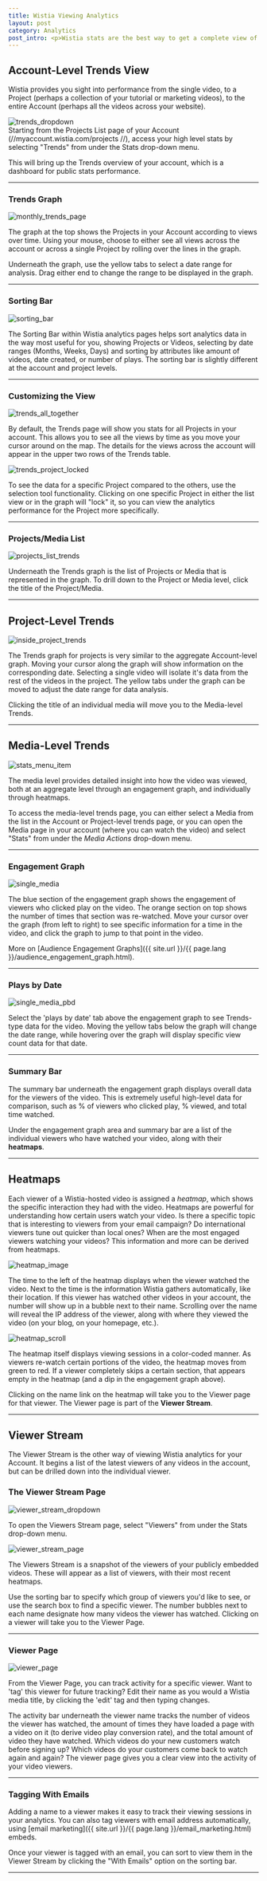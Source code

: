 ```yaml
---
title: Wistia Viewing Analytics
layout: post
category: Analytics
post_intro: <p>Wistia stats are the best way to get a complete view of who is watching your video, how they are watching your video, and how your video initiatives are performing.</p><p>This guide will show you how to approach the two parts of Wistia analytics, <b>Stats Trends</b> and the <b>Viewer Stream</b>.  </p>
---
```


## Account-Level Trends View

Wistia provides you sight into performance from the single video, to a Project (perhaps a collection of your tutorial or marketing videos), to the entire Account (perhaps all the videos across your website).



<div class="post_image float_right">
<img src="/images/trends_dropdown.png" alt="trends_dropdown" />
</div>
Starting from the Projects List page of your Account (//myaccount.wistia.com/projects //), access your high level stats by selecting "Trends" from under the Stats drop-down menu.

This will bring up the Trends overview of your account, which is a dashboard for public stats performance.

---

### Trends Graph

<div class="post_image float_right">
<img src="/images/monthly_trends_page.png" alt="monthly_trends_page" />
</div>

The graph at the top shows the Projects in your Account according to views over time. Using your mouse, choose to either see all views across the account or across a single Project by rolling over the lines in the graph. 


Underneath the graph, use the yellow tabs to select a date range for analysis.  Drag either end to change the range to be displayed in the graph.

---

### Sorting Bar

<div class="post_image center">
<img src="/images/sorting_bar.png" alt="sorting_bar" />
</div>

The Sorting Bar within Wistia analytics pages helps sort analytics data in the way most useful for you, showing Projects or Videos, selecting by date ranges (Months, Weeks, Days) and sorting by attributes like amount of videos, date created, or number of plays.  The sorting bar is slightly different at the account and project levels.

---

### Customizing the View

<div class="post_image center">
<img src="/images/trends_all_together.png" alt="trends_all_together" />
</div>

By default, the Trends page will show you stats for all Projects in your account.  This allows you to see all the views by time as you move your cursor around on the map.  The details for the views across the account will appear in the upper two rows of the Trends table.


<div class="post_image float_right">
<img src="/images/trends_project_locked.png" alt="trends_project_locked" />
</div>

To see the data for a specific Project compared to the others, use the selection tool functionality.  Clicking on one specific Project in either the list view or in the graph will "lock" it, so you can view the analytics performance for the Project more specifically.

---

### Projects/Media List

<div class="post_image float_right">
<img src="/images/projects_list_trends.png" alt="projects_list_trends" />
</div>


Underneath the Trends graph is the list of Projects or Media that is represented in the graph.  To drill down to the Project or Media level, click the title of the Project/Media.

---

## Project-Level Trends

<div class="post_image float_right">
<img src="/images/inside_project_trends.png" alt="inside_project_trends" />
</div>


The Trends graph for projects is very similar to the aggregate Account-level graph.  Moving your cursor along the graph will show information on the corresponding date.  Selecting a single video will isolate it's data from the rest of the videos in the project.  The yellow tabs under the graph can be moved to adjust the date range for data analysis.


Clicking the title of an individual media will move you to the Media-level Trends.

---

## Media-Level Trends

<div class="post_image float_right">
<img src="/images/stats_menu_item.png" alt="stats_menu_item" />
</div>

The media level provides detailed insight into how the video was viewed, both at an aggregate level through an engagement graph, and individually through heatmaps.



To access the media-level trends page, you can either select a Media from the list in the Account or Project-level trends page, or you can open the Media page in your account (where you can watch the video) and select "Stats" from under the *Media Actions* drop-down menu.

---

### Engagement Graph

<div class="post_image float_right">
<img src="/images/single_media.png" alt="single_media" />
</div>

The blue section of the engagement graph shows the engagement of viewers who clicked play on the video.  The orange section on top shows the number of times that section was re-watched. Move your cursor over the graph (from left to right) to see specific information for a time in the video, and click the graph to jump to that point in the video.


More on [Audience Engagement Graphs]({{ site.url }}/{{ page.lang }}/audience_engagement_graph.html).

---

### Plays by Date

<div class="post_image float_right">
<img src="/images/single_media_pbd.png" alt="single_media_pbd" />
</div>

Select the 'plays by date' tab above the engagement graph to see Trends-type data for the video. Moving the yellow tabs below the graph will change the date range, while hovering over the graph will display specific view count data for that date. 

---

### Summary Bar

The summary bar underneath the engagement graph displays overall data for the viewers of the video.  This is extremely useful high-level data for comparison, such as % of viewers who clicked play, % viewed, and total time watched.


Under the engagement graph area and summary bar are a list of the individual viewers who have watched your video, along with their **heatmaps**.

---

## Heatmaps

Each viewer of a Wistia-hosted video is assigned a *heatmap*, which shows the specific interaction they had with the video.  Heatmaps are powerful for understanding how certain users watch your video.  Is there a specific topic that is interesting to viewers from your email campaign?  Do international viewers tune out quicker than local ones?  When are the most engaged viewers watching your videos?  This information and more can be derived from heatmaps.


<div class="post_image center">
<img src="/images/heatmap_image.png" alt="heatmap_image" />
</div>

The time to the left of the heatmap displays when the viewer watched the video.  Next to the time is the information Wistia gathers automatically, like their location.  If this viewer has watched other videos in your account, the number will show up in a bubble next to their name.  Scrolling over the name will reveal the IP address of the viewer, along with where they viewed the video (on your blog, on your homepage, etc.).

<div class="post_image center">
<img src="/images/heatmap_scroll.png" alt="heatmap_scroll" />
</div>

The heatmap itself displays viewing sessions in a color-coded manner.  As viewers re-watch certain portions of the video, the heatmap moves from green to red.  If a viewer completely skips a certain section, that appears empty in the heatmap (and a dip in the engagement graph above).




Clicking on the name link on the heatmap will take you to the Viewer page for that viewer.  The Viewer page is part of the **Viewer Stream**.


---

## Viewer Stream

The Viewer Stream is the other way of viewing Wistia analytics for your Account.  It begins a list of the latest viewers of any videos in the account, but can be drilled down into the individual viewer.




### The Viewer Stream Page

<div class="post_image float_right">
<img src="/images/viewer_stream_dropdown.png" alt="viewer_stream_dropdown" />
</div>

To open the Viewers Stream page, select "Viewers" from under the Stats drop-down menu.


<div class="post_image float_right">
<img src="/images/viewer_stream_page.png" alt="viewer_stream_page" />
</div>

The Viewers Stream is a snapshot of the viewers of your publicly embedded videos.  These will appear as a list of viewers, with their most recent heatmaps.

Use the sorting bar to specify which group of viewers you'd like to see, or use the search box to find a specific viewer.  The number bubbles next to each name designate how many videos the viewer has watched.  Clicking on a viewer will take you to the Viewer Page.

---

### Viewer Page

<div class="post_image float_right">
<img src="/images/viewer_page.png" alt="viewer_page" />
</div>

From the Viewer Page, you can track activity for a specific viewer.  Want to 'tag' this viewer for future tracking?  Edit their name as you would a Wistia media title, by clicking the 'edit' tag and then typing changes.


The activity bar underneath the viewer name tracks the number of videos the viewer has watched, the amount of times they have loaded a page with a video on it (to derive video play conversion rate), and the total amount of video they have watched.  Which videos do your new customers watch before signing up?  Which videos do your customers come back to watch again and again?  The viewer page gives you a clear view into the activity of your video viewers.

---

### Tagging With Emails

Adding a name to a viewer makes it easy to track their viewing sessions in your analytics.  You can also tag viewers with email address automatically, using [email marketing]({{ site.url }}/{{ page.lang }}/email_marketing.html) embeds.

Once your viewer is tagged with an email, you can sort to view them in the Viewer Stream by clicking the "With Emails" option on the sorting bar.

---
